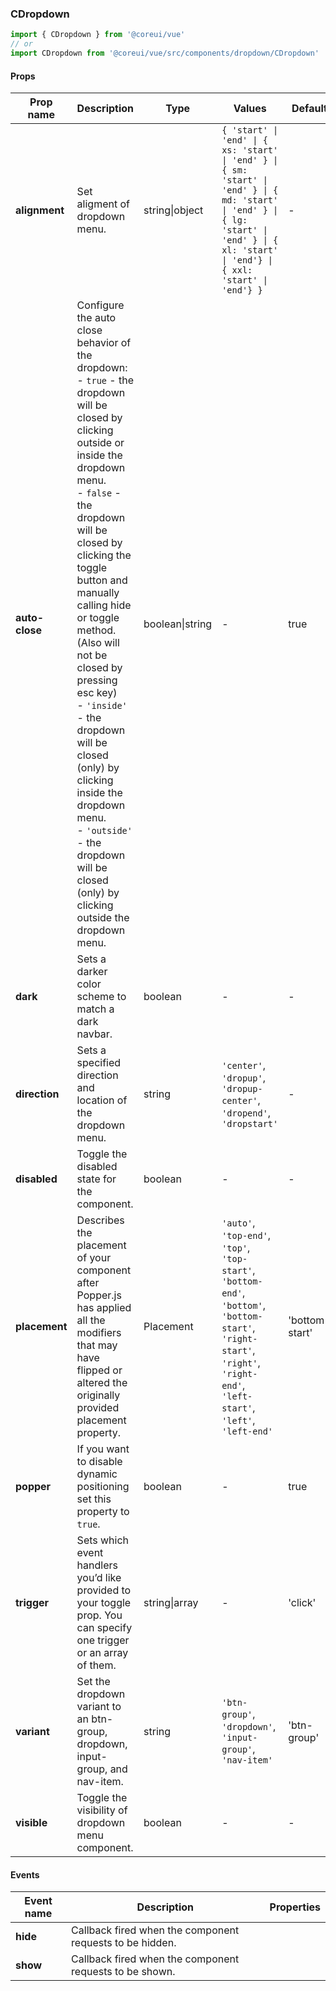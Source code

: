 ### CDropdown

```jsx
import { CDropdown } from '@coreui/vue'
// or
import CDropdown from '@coreui/vue/src/components/dropdown/CDropdown'
```

#### Props

| Prop name      | Description                                                                                                                                                                                                                                                                                                                                                                                                                                                                                              | Type            | Values                                                                                                                                                                                        | Default        |
| -------------- | -------------------------------------------------------------------------------------------------------------------------------------------------------------------------------------------------------------------------------------------------------------------------------------------------------------------------------------------------------------------------------------------------------------------------------------------------------------------------------------------------------- | --------------- | --------------------------------------------------------------------------------------------------------------------------------------------------------------------------------------------- | -------------- |
| **alignment**  | Set aligment of dropdown menu.                                                                                                                                                                                                                                                                                                                                                                                                                                                                           | string\|object  | `{ 'start' \| 'end' \| { xs: 'start' \| 'end' } \| { sm: 'start' \| 'end' } \| { md: 'start' \| 'end' } \| { lg: 'start' \| 'end' } \| { xl: 'start' \| 'end'} \| { xxl: 'start' \| 'end'} }` | -              |
| **auto-close** | Configure the auto close behavior of the dropdown:<br>- `true` - the dropdown will be closed by clicking outside or inside the dropdown menu.<br>- `false` - the dropdown will be closed by clicking the toggle button and manually calling hide or toggle method. (Also will not be closed by pressing esc key)<br>- `'inside'` - the dropdown will be closed (only) by clicking inside the dropdown menu.<br>- `'outside'` - the dropdown will be closed (only) by clicking outside the dropdown menu. | boolean\|string | -                                                                                                                                                                                             | true           |
| **dark**       | Sets a darker color scheme to match a dark navbar.                                                                                                                                                                                                                                                                                                                                                                                                                                                       | boolean         | -                                                                                                                                                                                             | -              |
| **direction**  | Sets a specified direction and location of the dropdown menu.                                                                                                                                                                                                                                                                                                                                                                                                                                            | string          | `'center'`, `'dropup'`, `'dropup-center'`, `'dropend'`, `'dropstart'`                                                                                                                         | -              |
| **disabled**   | Toggle the disabled state for the component.                                                                                                                                                                                                                                                                                                                                                                                                                                                             | boolean         | -                                                                                                                                                                                             | -              |
| **placement**  | Describes the placement of your component after Popper.js has applied all the modifiers that may have flipped or altered the originally provided placement property.                                                                                                                                                                                                                                                                                                                                     | Placement       | `'auto'`, `'top-end'`, `'top'`, `'top-start'`, `'bottom-end'`, `'bottom'`, `'bottom-start'`, `'right-start'`, `'right'`, `'right-end'`, `'left-start'`, `'left'`, `'left-end'`                | 'bottom-start' |
| **popper**     | If you want to disable dynamic positioning set this property to `true`.                                                                                                                                                                                                                                                                                                                                                                                                                                  | boolean         | -                                                                                                                                                                                             | true           |
| **trigger**    | Sets which event handlers you’d like provided to your toggle prop. You can specify one trigger or an array of them.                                                                                                                                                                                                                                                                                                                                                                                      | string\|array   | -                                                                                                                                                                                             | 'click'        |
| **variant**    | Set the dropdown variant to an btn-group, dropdown, input-group, and nav-item.                                                                                                                                                                                                                                                                                                                                                                                                                           | string          | `'btn-group'`, `'dropdown'`, `'input-group'`, `'nav-item'`                                                                                                                                    | 'btn-group'    |
| **visible**    | Toggle the visibility of dropdown menu component.                                                                                                                                                                                                                                                                                                                                                                                                                                                        | boolean         | -                                                                                                                                                                                             | -              |

#### Events

| Event name | Description                                              | Properties |
| ---------- | -------------------------------------------------------- | ---------- |
| **hide**   | Callback fired when the component requests to be hidden. |
| **show**   | Callback fired when the component requests to be shown.  |
